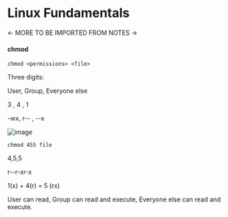 # Linux Fundamentals

<- MORE TO BE IMPORTED FROM NOTES ->

#### chmod

``chmod <permissions> <file>``

Three digits:

User, Group, Everyone else

3   , 4    , 1 

-wx, r--    , --x

![image](https://user-images.githubusercontent.com/80155116/111866775-be143700-89d4-11eb-9198-5b9ce9f71f41.png)

``chmod 455 file``

4,5,5

r--r-xr-x

1(x) + 4(r) = 5 (rx)

User can read, Group can read and execute, Everyone else can read and execute.

